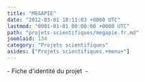 ```yaml
---
title: "MEGAPIE"
date: "2012-03-01 10:11:03 +0000 UTC"
lastmod: "0001-01-01 00:00:00 +0000 UTC"
path: "projets-scientifiques/megapie.fr.md"
joomlaid: 134
category: "Projets scientifiques"
asides: ["Projets scientifiques.+menu+"]
---
```

\- Fiche d'identité du projet  -
